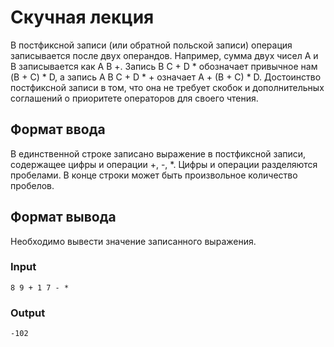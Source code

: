 # Скучная лекция
В постфиксной записи (или обратной польской записи) операция записывается после двух операндов. 
Например, сумма двух чисел A и B записывается как A B +. 
Запись B C + D * обозначает привычное нам (B + C) * D, а запись A B C + D * + означает A + (B + C) * D. 
Достоинство постфиксной записи в том, что она не требует скобок и дополнительных соглашений о приоритете операторов для своего чтения.

## Формат ввода
В единственной строке записано выражение в постфиксной записи, содержащее цифры и операции +, -, *. Цифры и операции разделяются пробелами. В конце строки может быть произвольное количество пробелов.

## Формат вывода
Необходимо вывести значение записанного выражения.

### Input
```text
8 9 + 1 7 - *
```

### Output
```text
-102
```